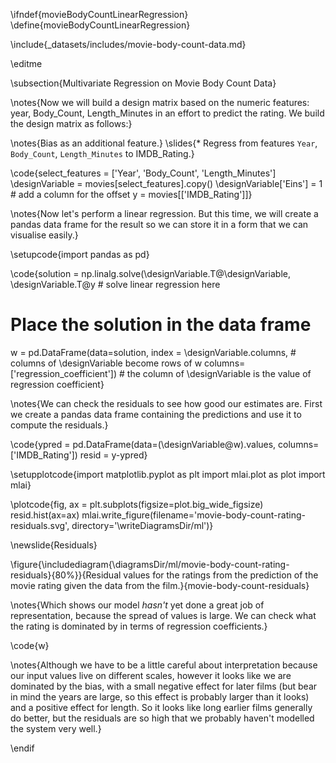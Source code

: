 \ifndef{movieBodyCountLinearRegression}
\define{movieBodyCountLinearRegression}

\include{_datasets/includes/movie-body-count-data.md}

\editme

\subsection{Multivariate Regression on Movie Body Count Data}

\notes{Now we will build a design matrix based on the numeric features: year, Body_Count, Length_Minutes in an effort to predict the rating. We build the design matrix as follows:}

\notes{Bias as an additional feature.}
\slides{* Regress from features `Year`, `Body_Count`, `Length_Minutes` to IMDB_Rating.}

\code{select_features = ['Year', 'Body_Count', 'Length_Minutes']
\designVariable = movies[select_features].copy()
\designVariable['Eins'] = 1 # add a column for the offset
y = movies[['IMDB_Rating']]}

\notes{Now let's perform a linear regression. But this time, we will create a pandas data frame for the result so we can store it in a form that we can visualise easily.}

\setupcode{import pandas as pd}

\code{solution = np.linalg.solve(\designVariable.T@\designVariable, \designVariable.T@y # solve linear regression here
# Place the solution in the data frame
w = pd.DataFrame(data=solution, 
                 index = \designVariable.columns,  # columns of \designVariable become rows of w
                 columns=['regression_coefficient']) # the column of \designVariable is the value of regression coefficient}

\notes{We can check the residuals to see how good our estimates are. First we create a pandas data frame containing the predictions and use it to compute the residuals.}

\code{ypred = pd.DataFrame(data=(\designVariable@w).values, columns=['IMDB_Rating'])
resid = y-ypred}

\setupplotcode{import matplotlib.pyplot as plt
import mlai.plot as plot
import mlai}

\plotcode{fig, ax = plt.subplots(figsize=plot.big_wide_figsize)
resid.hist(ax=ax)
mlai.write_figure(filename='movie-body-count-rating-residuals.svg', 
				  directory='\writeDiagramsDir/ml')}

\newslide{Residuals}

\figure{\includediagram{\diagramsDir/ml/movie-body-count-rating-residuals}{80%}}{Residual values for the ratings from the prediction of the movie rating given the data from the film.}{movie-body-count-residuals}

\notes{Which shows our model *hasn't* yet done a great job of representation, because the spread of values is large. We can check what the rating is dominated by in terms of regression coefficients.}

\code{w}

\notes{Although we have to be a little careful about interpretation because our input values live on different scales, however it looks like we are dominated by the bias, with a small negative effect for later films (but bear in mind the years are large, so this effect is probably larger than it looks) and a positive effect for length. So it looks like long earlier films generally do better, but the residuals are so high that we probably haven't modelled the system very well.}

                            
\endif
